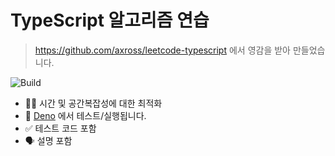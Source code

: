 # TypeScript 알고리즘 연습

> https://github.com/axross/leetcode-typescript 에서 영감을 받아 만들었습니다.

![Build](https://github.com/serithemage/typescript_algorithm_exercise/workflows/on%20Push/badge.svg)

- 🏃‍♀️ 시간 및 공간복잡성에 대한 최적화
- 💯 [Deno](https://deno.land) 에서 테스트/실행됩니다.
- ✅ 테스트 코드 포함
- 🗣 설명 포함
